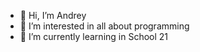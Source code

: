 - 👋 Hi, I’m Andrey
- 👀 I’m interested in all about programming
- 🌱 I’m currently learning in School 21


<!---
andrei-sergeich/andrei-sergeich is a ✨ special ✨ repository because its `README.md` (this file) appears on your GitHub profile.
You can click the Preview link to take a look at your changes.
- 💞️ I’m looking to collaborate on ...
- 📫 How to reach me - 
--->
